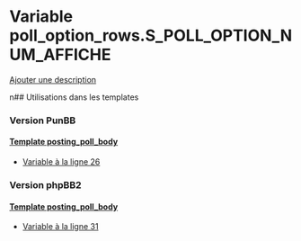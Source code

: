 # Variable poll_option_rows.S_POLL_OPTION_NUM_AFFICHE
[Ajouter une description](https://fa-tvars.appspot.com/poll_option_rows.S_POLL_OPTION_NUM_AFFICHE)

n## Utilisations dans les templates

### Version PunBB

#### [Template posting_poll_body](punbb/posting_poll_body.md)
* [Variable à la ligne 26](../punbb/posting_poll_body.tpl#L26)

### Version phpBB2

#### [Template posting_poll_body](subsilver/posting_poll_body.md)
* [Variable à la ligne 31](../subsilver/posting_poll_body.tpl#L31)
